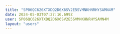```yaml
---
title: "SP06QC626XTXDQ2D6X6SV2E5SVMNKHNRHYSAMN4M"
date: 2024-05-03T07:27:16.699Z
user: SP06QC626XTXDQ2D6X6SV2E5SVMNKHNRHYSAMN4M
layout: "users"
---
```

    